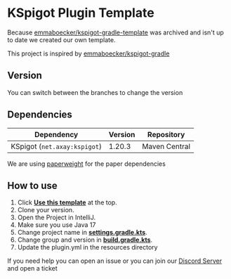 # KSpigot Plugin Template
Because [emmaboecker/kspigot-gradle-template](https://github.com/emmaboecker/kspigot-gradle-template) was archived and isn't up to date we created our own template.

This project is inspired by [emmaboecker/kspigot-gradle](https://github.com/emmaboecker/kspigot-gradle-template)

## Version
You can switch between the branches to change the version

## Dependencies
| Dependency                   | Version | Repository    |
|------------------------------|---------|---------------|
| KSpigot (`net.axay:kspigot`) | 1.20.3  | Maven Central |

We are using [paperweight](https://github.com/PaperMC/paperweight) for the paper dependencies

## How to use
1. Click [**Use this template**](../../generate) at the top.
2. Clone your version.
3. Open the Project in IntelliJ.
4. Make sure you use Java 17
5. Change project name in [**settings.gradle.kts**](/settings.gradle.kts#L1).
6. Change group and version in [**build.gradle.kts**](/build.gradle.kts#L7-L8).
7. Update the plugin.yml in the resources directory

If you need help you can open an issue or you can join our [Discord Server](https://discord.com/invite/qCZw9UeV7h) and open a ticket
